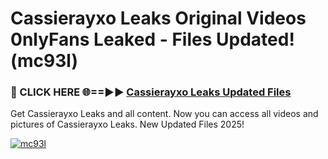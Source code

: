 # Cassierayxo Leaks Original Videos 0nlyFans Leaked - Files Updated! (mc93l)

<h3>🔴 CLICK HERE 🌐==►► <a href="https://tinyurl.com/3hn5wdd3" rel="nofollow">Cassierayxo Leaks Updated Files</a></h3>

Get Cassierayxo Leaks and all content. Now you can access all videos and pictures of Cassierayxo Leaks. New Updated Files 2025!

[![mc93l](https://i.imgur.com/4HnBqBT.gif)](https://tinyurl.com/3hn5wdd3)
